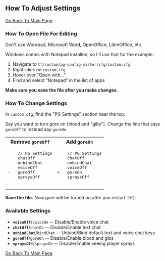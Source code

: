 ## How To Adjust Settings

[Go Back To Main Page](https://github.com/rufio-tf2/pg-config/#pg-starter-config)

### How To Open File For Editing

Don't use Wordpad, Microsoft Word, OpenOffice, LibreOffice, etc.

Windows comes with Notepad installed, so I'll use that for the example:

1. Navigate to `tf/custom/pg-config-master/cfg/custom.cfg`
1. Right-click on `custom.cfg`
1. Hover over "Open with..."
1. Find and select "Notepad" in the list of apps

**Make sure you save the file after you make changes.**

### How To Change Settings

In `custom.cfg`, find the "PG Settings" section near the top.

Say you want to turn gore on (blood and "gibs"). Change the line that says `goreOff` to instead say `goreOn`.

<table>
  <tr>
    <th>Remove <code>goreOff</code></th>
    <th>Add <code>goreOn</code></th>
  </tr>
  <tr>
    <td>
      <pre lang="diff">
    // PG Settings
    chatOff
    unbindChat
    voiceOff
-   goreOff
    spraysOff
          </pre>
    </td>
    <td>
      <pre lang="diff">
    // PG Settings
    chatOff
    unbindChat
    voiceOff
+   goreOn
    spraysOff
          </pre>
    </td>
  </tr>
</table>

**Save the file.** Now gore will be turned on after you restart TF2.

### Available Settings

- **`voiceOff`**/`voiceOn` -- Disable/Enable voice chat
- **`chatOff`**/`chatOn` -- Disable/Enable text chat
- **`unbindChat`**/`bindChat` -- Unbind/Bind default text and voice chat keys
- **`goreOff`**/`goreOn` -- Disable/Enable blood and gibs
- **`spraysOff`**/`spraysOn` -- Disable/Enable seeing player sprays

[Go Back To Main Page](https://github.com/rufio-tf2/pg-config/#pg-starter-config)
